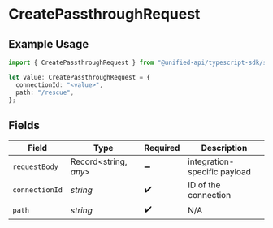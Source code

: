 # CreatePassthroughRequest

## Example Usage

```typescript
import { CreatePassthroughRequest } from "@unified-api/typescript-sdk/sdk/models/operations";

let value: CreatePassthroughRequest = {
  connectionId: "<value>",
  path: "/rescue",
};
```

## Fields

| Field                        | Type                         | Required                     | Description                  |
| ---------------------------- | ---------------------------- | ---------------------------- | ---------------------------- |
| `requestBody`                | Record<string, *any*>        | :heavy_minus_sign:           | integration-specific payload |
| `connectionId`               | *string*                     | :heavy_check_mark:           | ID of the connection         |
| `path`                       | *string*                     | :heavy_check_mark:           | N/A                          |